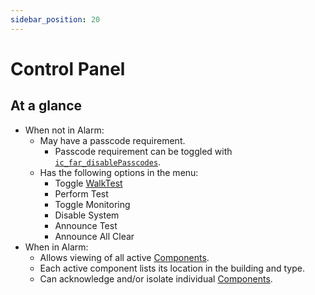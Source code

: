 ```yaml
---
sidebar_position: 20
---
```


# Control Panel

## At a glance
- When not in Alarm:
  - May have a passcode requirement.
    - Passcode requirement can be toggled with [`ic_far_disablePasscodes`](../config.md#disable-passcodes).
  - Has the following options in the menu:
    - Toggle [WalkTest](walktest.md)
    - Perform Test
    - Toggle Monitoring
    - Disable System
    - Announce Test
    - Announce All Clear
- When in Alarm:
  - Allows viewing of all active [Components](components.md).
  - Each active component lists its location in the building and type.
  - Can acknowledge and/or isolate individual [Components](components.md).
